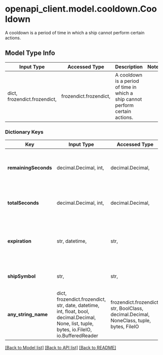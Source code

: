 # openapi_client.model.cooldown.Cooldown

A cooldown is a period of time in which a ship cannot perform certain actions.

## Model Type Info
Input Type | Accessed Type | Description | Notes
------------ | ------------- | ------------- | -------------
dict, frozendict.frozendict,  | frozendict.frozendict,  | A cooldown is a period of time in which a ship cannot perform certain actions. | 

### Dictionary Keys
Key | Input Type | Accessed Type | Description | Notes
------------ | ------------- | ------------- | ------------- | -------------
**remainingSeconds** | decimal.Decimal, int,  | decimal.Decimal,  | The remaining duration of the cooldown in seconds | 
**totalSeconds** | decimal.Decimal, int,  | decimal.Decimal,  | The total duration of the cooldown in seconds | 
**expiration** | str, datetime,  | str,  | The date and time when the cooldown expires in ISO 8601 format | value must conform to RFC-3339 date-time
**shipSymbol** | str,  | str,  | The symbol of the ship that is on cooldown | 
**any_string_name** | dict, frozendict.frozendict, str, date, datetime, int, float, bool, decimal.Decimal, None, list, tuple, bytes, io.FileIO, io.BufferedReader | frozendict.frozendict, str, BoolClass, decimal.Decimal, NoneClass, tuple, bytes, FileIO | any string name can be used but the value must be the correct type | [optional]

[[Back to Model list]](../../README.md#documentation-for-models) [[Back to API list]](../../README.md#documentation-for-api-endpoints) [[Back to README]](../../README.md)

